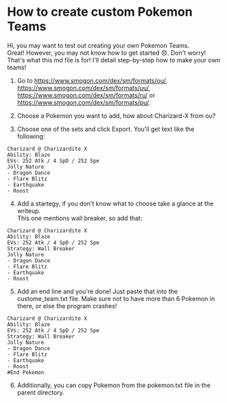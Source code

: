 # How to create custom Pokemon Teams

Hi, you may want to test out creating your own Pokemon Teams.  
Great! However, you may not know how to get started 😞. Don't worry!   
That's what this md file is for! I'll detail step-by-step how to make your own teams!

1. Go to https://www.smogon.com/dex/sm/formats/ou/,  
https://www.smogon.com/dex/sm/formats/uu/,  
https://www.smogon.com/dex/sm/formats/ru/ or  
https://www.smogon.com/dex/sm/formats/pu/.

2. Choose a Pokemon you want to add, how about Charizard-X from ou?

3. Choose one of the sets and click Export. You'll get text like the following:
```
Charizard @ Charizardite X
Ability: Blaze
EVs: 252 Atk / 4 SpD / 252 Spe
Jolly Nature
- Dragon Dance
- Flare Blitz
- Earthquake
- Roost
```
4. Add a startegy, if you don't know what to choose take a glance at the writeup.  
This one mentions wall breaker, so add that:
```
Charizard @ Charizardite X
Ability: Blaze
EVs: 252 Atk / 4 SpD / 252 Spe
Strategy: Wall Breaker
Jolly Nature
- Dragon Dance
- Flare Blitz
- Earthquake
- Roost
```
5. Add an end line and you're done! Just paste that into the custome_team.txt file. 
Make sure not to have more than 6 Pokemon in there, or else the program crashes!
```
Charizard @ Charizardite X
Ability: Blaze
EVs: 252 Atk / 4 SpD / 252 Spe
Strategy: Wall Breaker
Jolly Nature
- Dragon Dance
- Flare Blitz
- Earthquake
- Roost
#End Pokemon
```

6. Additionally, you can copy Pokemon from the pokemon.txt file in the parent directory.
